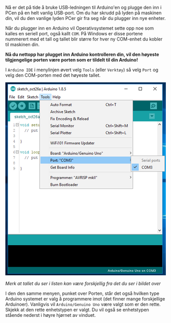<!-- --- title: Valg av Port for din Arduino -->

Nå er det på tide å bruke USB-ledningen til Arduino'en og plugge den inn i PCen
på en helt vanlig USB-port. Om du har skrudd på lyden på maskinen din, vil du
den vanlige lyden PCer gir fra seg når du plugger inn nye enheter.

Når du plugger inn en Arduino vil Operativsystemet sette opp noe som kalles en
seriell port, også kallt `COM`. På Windows er disse portene nummerert med et
tall og tallet blir større for hver ny COM-enhet du kobler til maskinen din.

**Nå du nettopp har plugget inn Arduino kontrolleren din, vil den høyeste
tilgjengelige porten være porten som er tildelt til din Arduino!**

I `Arduino IDE` i menylinjen øvert velg `Tools` (eller `Verktøy`) så velg
`Port` og velg den COM-porten med det høyeste tallet.

![Velg Arduino COM Port i Arduino IDE][select-arduino-ide-port]

*Merk at tallet du ser i listen kan være forskjellig fra det du ser i bildet
over*

I den den samme menyen, punket over Porten, står det også hvilken type Arduino
systemet er valg å programmere imot (det finner mange forskjellige Arduinoer).
Vanligvis vil `Arduino/Genuino Uno` være valgt som er den rette. Skjekk at den
rette enhetstypen er valgt. Du vil også se enhetstypen stående nederst i høyre
hjørnet av vinduet.

[select-arduino-ide-port]: Arduino-IDE-Select-Port-Screen.png
